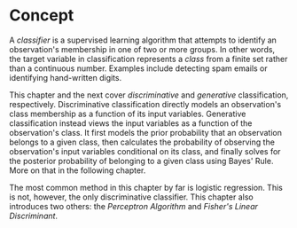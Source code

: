 # Concept

A *classifier* is a supervised learning algorithm that attempts to identify an observation's membership in one of two or more groups. In other words, the target variable in classification represents a *class* from a finite set rather than a continuous number. Examples include detecting spam emails or identifying hand-written digits. 

This chapter and the next cover *discriminative* and *generative* classification, respectively. Discriminative classification directly models an observation's class membership as a function of its input variables. Generative classification instead views the input variables as a function of the observation's class. It first models the prior probability that an observation belongs to a given class, then calculates the probability of observing the observation's input variables conditional on its class, and finally solves for the posterior probability of belonging to a given class using Bayes' Rule. More on that in the following chapter. 

The most common method in this chapter by far is logistic regression. This is not, however, the only discriminative classifier. This chapter also introduces two others: the *Perceptron Algorithm* and *Fisher's Linear Discriminant*.

